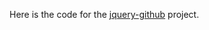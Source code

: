 Here is the code for the <a href="https://github.com/alebellu/jquery-github">jquery-github</a> project.
